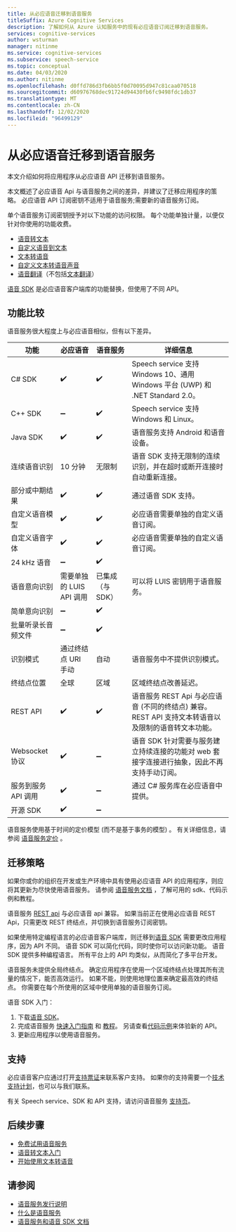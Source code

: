 ```yaml
---
title: 从必应语音迁移到语音服务
titleSuffix: Azure Cognitive Services
description: 了解如何从 Azure 认知服务中的现有必应语音订阅迁移到语音服务。
services: cognitive-services
author: wsturman
manager: nitinme
ms.service: cognitive-services
ms.subservice: speech-service
ms.topic: conceptual
ms.date: 04/03/2020
ms.author: nitinme
ms.openlocfilehash: d0ffd786d3fb6bb5f0d70095d947c81caa070518
ms.sourcegitcommit: d60976768dec91724d94430fb6fc9498fdc1db37
ms.translationtype: MT
ms.contentlocale: zh-CN
ms.lasthandoff: 12/02/2020
ms.locfileid: "96499129"
---
```

# <a name="migrate-from-bing-speech-to-the-speech-service"></a>从必应语音迁移到语音服务

本文介绍如何将应用程序从必应语音 API 迁移到语音服务。

本文概述了必应语音 Api 与语音服务之间的差异，并建议了迁移应用程序的策略。 必应语音 API 订阅密钥不适用于语音服务;需要新的语音服务订阅。

单个语音服务订阅密钥授予对以下功能的访问权限。 每个功能单独计量，以便仅针对你使用的功能收费。

* [语音转文本](speech-to-text.md)
* [自定义语音到文本](https://cris.ai)
* [文本转语音](text-to-speech.md)
* [自定义文本转语音声音](./how-to-custom-voice-create-voice.md)
* [语音翻译](speech-translation.md)（不包括[文本翻译](../translator/translator-info-overview.md)）

[语音 SDK](speech-sdk.md) 是必应语音客户端库的功能替换，但使用了不同 API。

## <a name="comparison-of-features"></a>功能比较

语音服务很大程度上与必应语音相似，但有以下差异。

| 功能 | 必应语音 | 语音服务 | 详细信息 |
|--|--|--|--|
| C# SDK | :heavy_check_mark: | :heavy_check_mark: | Speech service 支持 Windows 10、通用 Windows 平台 (UWP) 和 .NET Standard 2.0。 |
| C++ SDK | :heavy_minus_sign: | :heavy_check_mark: | Speech service 支持 Windows 和 Linux。 |
| Java SDK | :heavy_check_mark: | :heavy_check_mark: | 语音服务支持 Android 和语音设备。 |
| 连续语音识别 | 10 分钟 | 无限制 | 语音 SDK 支持无限制的连续识别，并在超时或断开连接时自动重新连接。 |
| 部分或中期结果 | :heavy_check_mark: | :heavy_check_mark: | 通过语音 SDK 支持。 |
| 自定义语音模型 | :heavy_check_mark: | :heavy_check_mark: | 必应语音需要单独的自定义语音订阅。 |
| 自定义语音字体 | :heavy_check_mark: | :heavy_check_mark: | 必应语音需要单独的自定义语音订阅。 |
| 24 kHz 语音 | :heavy_minus_sign: | :heavy_check_mark: |
| 语音意向识别 | 需要单独的 LUIS API 调用 | 已集成（与 SDK） | 可以将 LUIS 密钥用于语音服务。 |
| 简单意向识别 | :heavy_minus_sign: | :heavy_check_mark: |
| 批量听录长音频文件 | :heavy_minus_sign: | :heavy_check_mark: |
| 识别模式 | 通过终结点 URI 手动 | 自动 | 语音服务中不提供识别模式。 |
| 终结点位置 | 全球 | 区域 | 区域终结点改善延迟。 |
| REST API | :heavy_check_mark: | :heavy_check_mark: | 语音服务 REST Api 与必应语音 (不同的终结点) 兼容。 REST API 支持文本转语音以及限制的语音转文本功能。 |
| Websocket 协议 | :heavy_check_mark: | :heavy_minus_sign: | 语音 SDK 针对需要与服务建立持续连接的功能对 web 套接字连接进行抽象，因此不再支持手动订阅。 |
| 服务到服务 API 调用 | :heavy_check_mark: | :heavy_minus_sign: | 通过 C# 服务库在必应语音中提供。 |
| 开源 SDK | :heavy_check_mark: | :heavy_minus_sign: |

语音服务使用基于时间的定价模型 (而不是基于事务的模型) 。 有关详细信息，请参阅 [语音服务定价](https://azure.microsoft.com/pricing/details/cognitive-services/speech-services/) 。

## <a name="migration-strategies"></a>迁移策略

如果你或你的组织在开发或生产环境中具有使用必应语音 API 的应用程序，则应将其更新为尽快使用语音服务。 请参阅 [语音服务文档](index.yml) ，了解可用的 sdk、代码示例和教程。

语音服务 [REST api](./overview.md#reference-docs) 与必应语音 api 兼容。 如果当前正在使用必应语音 REST Api，只需更改 REST 终结点，并切换到语音服务订阅密钥。

如果使用特定编程语言的必应语音客户端库，则迁移到[语音 SDK](speech-sdk.md) 需要更改应用程序，因为 API 不同。 语音 SDK 可以简化代码，同时使你可以访问新功能。 语音 SDK 提供多种编程语言。 所有平台上的 API 均类似，从而简化了多平台开发。

语音服务未提供全局终结点。 确定应用程序在使用一个区域终结点处理其所有流量的情况下，能否高效运行。 如果不能，则使用地理位置来确定最高效的终结点。 你需要在每个所使用的区域中使用单独的语音服务订阅。

语音 SDK 入门：

1. 下载[语音 SDK](speech-sdk.md)。
1. 完成语音服务 [快速入门指南](./get-started-speech-to-text.md?pivots=programming-language-csharp&tabs=dotnet) 和 [教程](how-to-recognize-intents-from-speech-csharp.md)。 另请查看[代码示例](./speech-sdk.md#sample-source-code)来体验新的 API。
1. 更新应用程序以使用语音服务。

## <a name="support"></a>支持

必应语音客户应通过打开[支持票证](https://ms.portal.azure.com/#blade/Microsoft_Azure_Support/HelpAndSupportBlade/newsupportrequest)来联系客户支持。 如果你的支持需要一个[技术支持计划](https://azure.microsoft.com/support/plans/)，也可以与我们联系。

有关 Speech service、SDK 和 API 支持，请访问语音服务 [支持页](../cognitive-services-support-options.md?context=%2fazure%2fcognitive-services%2fspeech-service%2fcontext%2fcontext%253fcontext%253d%2fazure%2fcognitive-services%2fspeech-service%2fcontext%2fcontext)。

## <a name="next-steps"></a>后续步骤

* [免费试用语音服务](overview.md#try-the-speech-service-for-free)
* [语音转文本入门](get-started-speech-to-text.md)
* [开始使用文本转语音](get-started-text-to-speech.md)

## <a name="see-also"></a>请参阅

* [语音服务发行说明](releasenotes.md)
* [什么是语音服务](overview.md)
* [语音服务和语音 SDK 文档](speech-sdk.md#get-the-speech-sdk)
